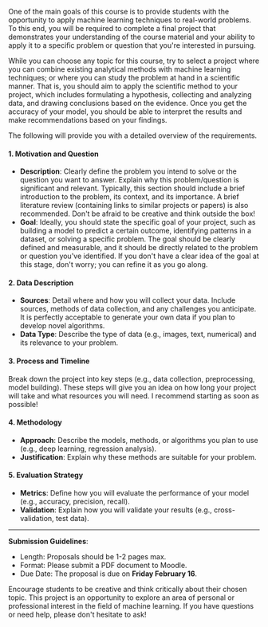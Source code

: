 One of the main goals of this course is to provide students with the opportunity to apply machine learning techniques to real-world problems. To this end, you will be required to complete a final project that demonstrates your understanding of the course material and your ability to apply it to a specific problem or question that you're interested in pursuing. 

While you can choose any topic for this course, try to select a project where you can combine existing analytical methods with machine learning techniques; or where you can study the problem at hand in a scientific manner. That is, you should aim to apply the scientific method to your project, which includes formulating a hypothesis, collecting and analyzing data, and drawing conclusions based on the evidence. Once you get the accuracy of your model, you should be able to interpret the results and make recommendations based on your findings.

The following will provide you with a detailed overview of the requirements.

#### 1. **Motivation and Question**
   - **Description**: Clearly define the problem you intend to solve or the question you want to answer. Explain why this problem/question is significant and relevant. Typically, this section should include a brief introduction to the problem, its context, and its importance. A brief literature review (containing links to similar projects or papers) is also recommended. Don't be afraid to be creative and think outside the box!
   - **Goal**: Ideally, you should state the specific goal of your project, such as building a model to predict a certain outcome, identifying patterns in a dataset, or solving a specific problem. The goal should be clearly defined and measurable, and it should be directly related to the problem or question you've identified. If you don't have a clear idea of the goal at this stage, don't worry; you can refine it as you go along.

#### 2. **Data Description**
   - **Sources**: Detail where and how you will collect your data. Include sources, methods of data collection, and any challenges you anticipate. It is perfectly acceptable to generate your own data if you plan to develop novel algorithms.
   - **Data Type**: Describe the type of data (e.g., images, text, numerical) and its relevance to your problem.

#### 3. **Process and Timeline**
   Break down the project into key steps (e.g., data collection, preprocessing, model building). These steps will give you an idea on how long your project will take and what resources you will need. I recommend starting as soon as possible!

#### 4. **Methodology**
   - **Approach**: Describe the models, methods, or algorithms you plan to use (e.g., deep learning, regression analysis).  
   - **Justification**: Explain why these methods are suitable for your problem.

#### 5. **Evaluation Strategy**
   - **Metrics**: Define how you will evaluate the performance of your model (e.g., accuracy, precision, recall).
   - **Validation**: Explain how you will validate your results (e.g., cross-validation, test data).

---

**Submission Guidelines**:
- Length: Proposals should be 1-2 pages max.  
- Format: Please submit a PDF document to Moodle.
- Due Date: The proposal is due on **Friday February 16**.

Encourage students to be creative and think critically about their chosen topic. This project is an opportunity to explore an area of personal or professional interest in the field of machine learning. If you have questions or need help, please don't hesitate to ask!